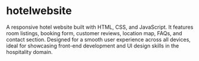 # hotelwebsite
A responsive hotel website built with HTML, CSS, and JavaScript. It features room listings, booking form, customer reviews, location map, FAQs, and contact section. Designed for a smooth user experience across all devices, ideal for showcasing front-end development and UI design skills in the hospitality domain.
